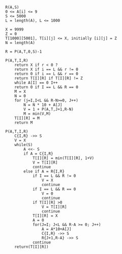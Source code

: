     R(A,S)
    0 <= A[i] <= 9 
    S <= 5000
    L = length(A), L <= 1000
     
    X = 9999 
    Z = 0
    T[1000][5001], T[i][j] <= X, initially [i][j] = Z
    N = length(A) 

    R = P(A,T,0,S)-1

    P(A,T,I,R)
        return X if r < 0 ? 
        return X if i == L && r != 0
        return 0 if i == L && r == 0
        return T[I][R] if T[I][R] != Z
        while A[I] == 0 I++
        return 0 if I == L && R == 0
        M = X
        N = 0
        for (j=I,I<L && R-N>=0, J++)
            N = N * 10 + A[J]
            V = 1 + P(A,T,J+1,R-N)
            M = min(V,M)
        T[I][R] = M
        return M

    P(A,T,I,R)
        C{I,R} ->> S
        V = X
        while(S)
            A <<- S
            if A = C{I,R}
                T[I][R] = min(T[I][R], 1+V)
                V = T[I][R]
                continue
            else if A = R{I,R}
                if I == L && R != 0
                    V = X
                    continue
                if I == L && R == 0
                    V = 0
                    continue
                if T[I][R] >0
                    V = T[I][R]
                    continue
                T[I][R] = X
                A = 0
                for(J=I; J<L && R-A >= 0; J++)
                    A = A*10+A[J]
                    C{I,R} ->> S
                    R{J+1,R-A} ->> S
                continue
        return(T[I][R])


        


